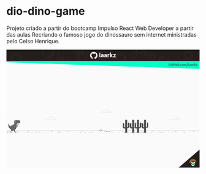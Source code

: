 # dio-dino-game
Projeto criado a partir do bootcamp Impulso React Web Developer a partir das aulas Recriando o famoso jogo do dinossauro sem internet ministradas pelo Celso Henrique.

![Project Example](dino-game-example.png)

